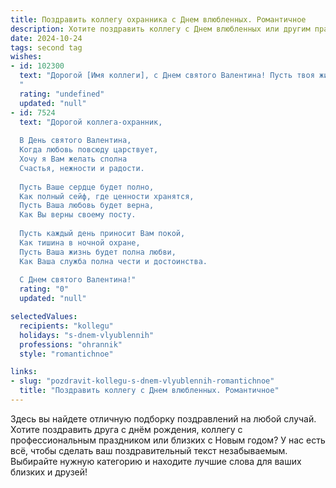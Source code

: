 ```yaml
---
title: Поздравить коллегу охранника с Днем влюбленных. Романтичное
description: Хотите поздравить коллегу с Днем влюбленных или другим праздником? Наш ИИ создаст незабываемое поздравление, а вы обязательно выделитесь среди других.  
date: 2024-10-24
tags: second tag
wishes:
- id: 102300
  text: "Дорогой [Имя коллеги], с Днем святого Валентина! Пусть твоя жизнь будет такой же надежной и крепкой, как твой профессионализм, а сердце — таким же теплым и нежным, как самый яркий зимний вечер.  Желаю тебе океан любви и счастья! Пусть рядом всегда будет та, которая оценит твою верность и силу, твое мужество и доброе сердце.
  "
  rating: "undefined"
  updated: "null"
- id: 7524
  text: "Дорогой коллега-охранник,
  
  В День святого Валентина,
  Когда любовь повсюду царствует,
  Хочу я Вам желать сполна
  Счастья, нежности и радости.
  
  Пусть Ваше сердце будет полно,
  Как полный сейф, где ценности хранятся,
  Пусть Ваша любовь будет верна,
  Как Вы верны своему посту.
  
  Пусть каждый день приносит Вам покой,
  Как тишина в ночной охране,
  Пусть Ваша жизнь будет полна любви,
  Как Ваша служба полна чести и достоинства.
  
  С Днем святого Валентина!"
  rating: "0"
  updated: "null"

selectedValues:
  recipients: "kollegu"
  holidays: "s-dnem-vlyublennih"
  professions: "ohrannik"
  style: "romantichnoe"

links:
- slug: "pozdravit-kollegu-s-dnem-vlyublennih-romantichnoe"
  title: "Поздравить коллегу с Днем влюбленных. Романтичное"
---
```


Здесь вы найдете отличную подборку поздравлений на любой случай. 
Хотите поздравить друга с днём рождения, коллегу с профессиональным праздником или близких с Новым годом? У нас есть всё, чтобы сделать ваш поздравительный текст незабываемым. Выбирайте нужную категорию и находите лучшие слова для ваших близких и друзей!
